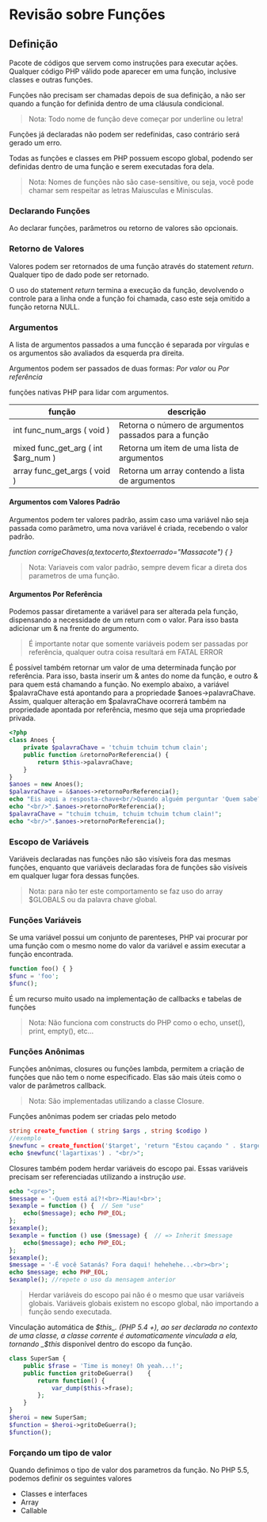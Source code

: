 # Revisão sobre Funções

## Definição

Pacote de códigos que servem como instruções para executar ações. Qualquer código PHP válido pode aparecer em uma função, inclusive classes e outras funções.

Funções não precisam ser chamadas depois de sua definição, a não ser quando a função for definida dentro de uma cláusula condicional.

>Nota: Todo nome de função deve começar por underline ou letra!

Funções já declaradas não podem ser redefinidas, caso contrário será gerado um erro.

Todas as funções e classes em PHP possuem escopo global, podendo ser definidas dentro de uma função e serem executadas fora dela.

>Nota: Nomes de funções não são case-sensitive, ou seja, você pode chamar sem respeitar as letras Maiusculas e Minisculas.

### Declarando Funções

Ao declarar funções, parâmetros ou retorno de valores são opcionais.

### Retorno de Valores

Valores podem ser retornados de uma função através do statement _return_. Qualquer tipo de dado pode ser retornado.

O uso do statement _return_ termina a execução da função, devolvendo o controle para a linha onde a função foi chamada, caso este seja omitido a função retorna NULL.


### Argumentos

A lista de argumentos passados a uma funcção é separada por vírgulas e os argumentos são avaliados da esquerda pra direita.

Argumentos podem ser passados de duas formas: *Por valor* ou *Por referência*

funções nativas PHP para lidar com argumentos.

| função | descrição |
| --- | --- |
| int func_num_args ( void ) | Retorna o número de argumentos passados para a função |
| mixed func_get_arg ( int $arg_num ) | Retorna um item de uma lista de argumentos |
| array func_get_args ( void ) | Retorna um array contendo a lista de argumentos |

#### Argumentos com Valores Padrão

Argumentos podem ter valores padrão, assim caso uma variável não seja passada como parâmetro, uma nova variável é criada, recebendo o valor padrão.

*function corrigeChaves($a,$textocerto,$textoerrado="Massacote") { }*

>Nota: Variaveis com valor padrão, sempre devem ficar a direta dos parametros de uma função.

#### Argumentos Por Referência

Podemos passar diretamente a variável para ser alterada pela função, dispensando a necessidade de um return com o valor. Para isso basta adicionar um & na frente do argumento.

>É importante notar que somente variáveis podem ser passadas por referência, qualquer outra coisa resultará em FATAL ERROR

É possível também retornar um valor de uma determinada função por referência. Para isso, basta inserir um & antes do nome da função, e outro & para quem está chamando a função. No exemplo abaixo, a variável $palavraChave está apontando para a propriedade $anoes->palavraChave. Assim, qualquer alteração em $palavraChave ocorrerá também na propriedade apontada por referência, mesmo que seja uma propriedade privada.

```PHP
<?php
class Anoes {
    private $palavraChave = 'tchuim tchuim tchum clain';
    public function &retornoPorReferencia() {
        return $this->palavraChave;
    }
}
$anoes = new Anoes();
$palavraChave = &$anoes->retornoPorReferencia();
echo "Eis aqui a resposta-chave<br/>Quando alguém perguntar 'Quem sabe?':<br/>$palavraChave";
echo "<br/>".$anoes->retornoPorReferencia();
$palavraChave = "tchuim tchuim, tchuim tchuim tchum clain!";
echo "<br/>".$anoes->retornoPorReferencia();
```

### Escopo de Variáveis

Variáveis declaradas nas funções não são visíveis fora das mesmas funções, enquanto que variáveis declaradas fora de funções são visíveis em qualquer lugar fora dessas funções.

>Nota: para não ter este comportamento se faz uso do array $GLOBALS ou da palavra chave global.

### Funções Variáveis

Se uma variável possui um conjunto de parenteses, PHP vai procurar por uma função com o mesmo nome do valor da variável e assim executar a função encontrada.

```PHP
function foo() { }
$func = 'foo';
$func();
```

É um recurso muito usado na implementação de callbacks e tabelas de funções

>Nota: Não funciona com constructs do PHP como o echo, unset(), print, empty(), etc...

### Funções Anônimas

Funções anônimas, closures ou funções lambda, permitem a criação de funções que não tem o nome especificado. Elas são mais úteis como o valor de parâmetros callback.

>Nota: São implementadas utilizando a classe Closure.

Funções anônimas podem ser criadas pelo metodo

```PHP
string create_function ( string $args , string $codigo )
//exemplo
$newfunc = create_function('$target', 'return "Estou caçando " . $target ."!";');
echo $newfunc('lagartixas') . "<br/>";
```

Closures também podem herdar variáveis do escopo pai. Essas variáveis precisam ser referenciadas utilizando a instrução _use_.

```PHP
echo "<pre>";
$message = '-Quem está aí?!<br>-Miau!<br>';
$example = function () {  // Sem "use"
    echo($message); echo PHP_EOL;
};
$example();
$example = function () use ($message) {  // => Inherit $message
    echo($message); echo PHP_EOL;
};
$example();
$message = '-É você Satanás? Fora daqui! hehehehe...<br><br>';
echo $message; echo PHP_EOL;
$example(); //repete o uso da mensagem anterior
```

>Herdar variáveis do escopo pai não é o mesmo que usar variáveis globais. Variáveis globais existem no escopo global, não importando a função sendo executada.

Vinculação automática de _$this_. (PHP 5.4 +), ao ser declarada no contexto de uma classe, a classe corrente é automaticamente vinculada a ela, tornando _$this_ disponível dentro do escopo da função.

```PHP
class SuperSam {
    public $frase = 'Time is money! Oh yeah...!';
    public function gritoDeGuerra()    {
        return function() {
            var_dump($this->frase);
        };
    }
}
$heroi = new SuperSam;
$function = $heroi->gritoDeGuerra();
$function();
```


### Forçando um tipo de valor

Quando definimos o tipo de valor dos parametros da função. No PHP 5.5, podemos definir os seguintes valores

+ Classes e interfaces
+ Array
+ Callable
